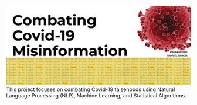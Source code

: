<div id="container" style="position:relative;">
<div style="position:relative; float:left"><img style="height:140px, width:280px" src ="images/covid_cover.png" />
</div>
</div>

This project focuses on combating Covid-19 falsehoods using Natural Language Processing (NLP), Machine Learning, and Statistical Algorithms.
